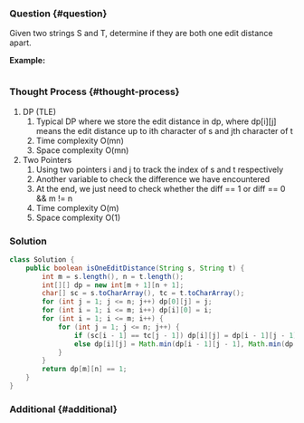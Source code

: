 ### Question {#question}

Given two strings S and T, determine if they are both one edit distance apart.

**Example:**

```

```

### Thought Process {#thought-process}

1. DP \(TLE\)
   1. Typical DP where we store the edit distance in dp, where dp\[i\]\[j\] means the edit distance up to ith character of s and jth character of t
   2. Time complexity O\(mn\)
   3. Space complexity O\(mn\)
2. Two Pointers
   1. Using two pointers i and j to track the index of s and t respectively
   2. Another variable to check the difference we have encountered
   3. At the end, we just need to check whether the diff == 1 or diff == 0 && m != n
   4. Time complexity O\(m\)
   5. Space complexity O\(1\)

### Solution

```java
class Solution {
    public boolean isOneEditDistance(String s, String t) {
        int m = s.length(), n = t.length();
        int[][] dp = new int[m + 1][n + 1];
        char[] sc = s.toCharArray(), tc = t.toCharArray();
        for (int j = 1; j <= n; j++) dp[0][j] = j;
        for (int i = 1; i <= m; i++) dp[i][0] = i;
        for (int i = 1; i <= m; i++) {
            for (int j = 1; j <= n; j++) {
                if (sc[i - 1] == tc[j - 1]) dp[i][j] = dp[i - 1][j - 1];
                else dp[i][j] = Math.min(dp[i - 1][j - 1], Math.min(dp[i - 1][j], dp[i][j - 1])) + 1;
            }
        }
        return dp[m][n] == 1;
    }
}
```

### Additional {#additional}



